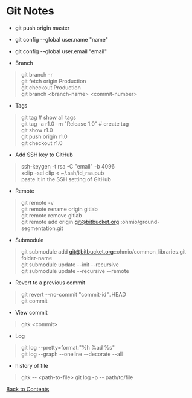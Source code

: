 # Git Notes

* git push origin master
* git config --global user.name "name"
* git config --global user.email "email"

* Branch
> git branch -r\
> git fetch origin Production\
> git checkout Production\
> git branch \<branch-name> \<commit-number>

* Tags
> git tag # show all tags\
> git tag -a r1.0 -m "Release 1.0" # create tag\
> git show r1.0\
> git push origin r1.0\
> git checkout r1.0

* Add SSH key to GitHub
> ssh-keygen -t rsa -C "email" -b 4096\
> xclip -sel clip < ~/.ssh/id_rsa.pub\
> paste it in the SSH setting of GitHub

* Remote
> git remote -v\
> git remote rename origin gitlab\
> git remote remove gitlab\
> git remote add origin git@bitbucket.org::ohmio/ground-segmentation.git

* Submodule
> git submodule add git@bitbucket.org::ohmio/common_libraries.git folder-name\
> git submodule update --init --recursive\
> git submodule update --recursive --remote

* Revert to a previous commit
> git revert --no-commit "commit-id"..HEAD\
> git commit

* View commit
> gitk \<commit>

* Log
> git log --pretty=format:"%h %ad %s"\
> git log --graph --oneline --decorate --all

* history of file
> gitk -- \<path-to-file>
> git log -p -- path/to/file

[Back to Contents](../README.md)
